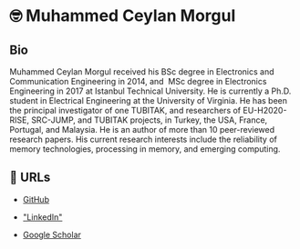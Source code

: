 # 🤓 Muhammed Ceylan Morgul

## Bio

Muhammed Ceylan Morgul received his BSc degree in Electronics and Communication Engineering in 2014, and  MSc degree in Electronics Engineering in 2017 at Istanbul Technical University. He is currently a Ph.D. student in Electrical Engineering at the University of Virginia. He has been the principal investigator of one TUBITAK, and researchers of EU-H2020-RISE, SRC-JUMP, and TUBITAK projects, in Turkey, the USA, France, Portugal, and Malaysia. He is an author of more than 10 peer-reviewed research papers. His current research interests include the reliability of memory technologies, processing in memory, and emerging computing.


## 📝 URLs

* [GitHub](https://github.com/mcmorgul)

* ["LinkedIn"](https://www.linkedin.com/in/mcmorgul/)

* [Google Scholar](https://scholar.google.com/citations?user=tQo0tf8AAAAJ&hl=en)



<!--
**mcmorgul/mcmorgul** is a ✨ _special_ ✨ repository because its `README.md` (this file) appears on your GitHub profile.

Here are some ideas to get you started:

- 🔭 I’m currently working on ...
- 🌱 I’m currently learning ...
- 👯 I’m looking to collaborate on ...
- 🤔 I’m looking for help with ...
- 💬 Ask me about ...
- 📫 How to reach me: ...
- 😄 Pronouns: ...
- ⚡ Fun fact: ...
-->
